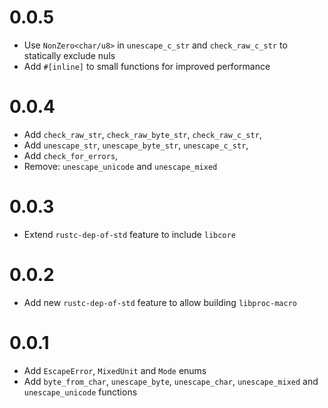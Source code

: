 # 0.0.5

- Use `NonZero<char/u8>` in `unescape_c_str` and `check_raw_c_str` to statically exclude nuls
- Add `#[inline]` to small functions for improved performance

# 0.0.4

- Add `check_raw_str`, `check_raw_byte_str`, `check_raw_c_str`,
- Add `unescape_str`, `unescape_byte_str`, `unescape_c_str`,
- Add `check_for_errors`,
- Remove: `unescape_unicode` and `unescape_mixed`

# 0.0.3

- Extend `rustc-dep-of-std` feature to include `libcore`

# 0.0.2

- Add new `rustc-dep-of-std` feature to allow building `libproc-macro`

# 0.0.1

- Add `EscapeError`, `MixedUnit` and `Mode` enums
- Add `byte_from_char`, `unescape_byte`, `unescape_char`, `unescape_mixed` and `unescape_unicode` functions
